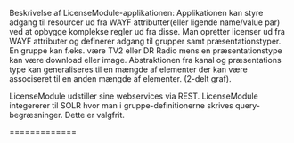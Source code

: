Beskrivelse af LicenseModule-applikationen:
Applikationen kan styre adgang til resourcer ud fra WAYF attributter(eller ligende name/value par) ved at opbygge komplekse regler
ud fra disse.
Man opretter licenser ud fra WAYF attributer og definerer adgang til 
grupper samt præsentationstyper. En gruppe kan f.eks. være TV2 eller DR Radio mens en præsentationstype
kan være download eller image. Abstraktionen fra kanal og præsentations type kan generaliseres til en mængde af
elementer der kan være associseret til en anden mængde af elementer. (2-delt graf).

LicenseModule udstiller sine webservices via REST.
LicenseModule integererer til SOLR hvor man i gruppe-definitionerne skrives query-begræsninger. Dette er valgfrit.

=============
